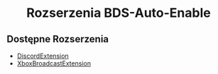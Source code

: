 <div align="center">

# Rozserzenia BDS-Auto-Enable

</div>

## Dostępne Rozserzenia
* [DiscordExtension](https://github.com/Huje22/DiscordExtension)
* [XboxBroadcastExtension](https://github.com/Huje22/XboxBroadcastExtension)


